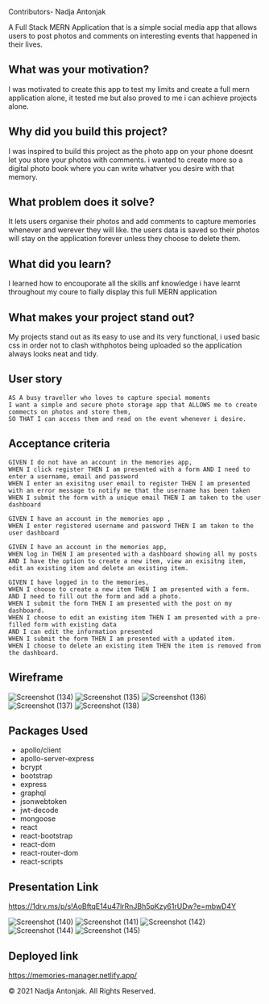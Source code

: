 

Contributors-
Nadja Antonjak

A Full Stack MERN Application that is a simple social media app that allows users to post photos and comments on interesting events that happened in their lives.

## What was your motivation?
I was motivated to create this app to test my limits and create a full mern application alone, it tested me but also proved to me i can achieve projects alone. 

## Why did you build this project?
I was inspired to build this project as the photo app on your phone doesnt let you store your photos with comments. i wanted to create more so a digital photo book where you can write whatver you desire with that memory.

## What problem does it solve?
It lets users organise their photos and add comments to capture memories whenever and werever they will like. the users data is saved so their photos will stay on the application forever unless they choose to delete them.

## What did you learn?
I learned how to encouporate all the skills anf knowledge i have learnt throughout my coure to fially display this full MERN application

## What makes your project stand out?
My projects stand out as its easy to use and its very functional, i used basic css in order not to clash withphotos being uploaded so the application always looks neat and tidy.


## User story
``` 
AS A busy traveller who loves to capture special moments
I want a simple and secure photo storage app that ALLOWS me to create commects on photos and store them,
SO THAT I can access them and read on the event whenever i desire.
``` 

## Acceptance criteria
``` 
GIVEN I do not have an account in the memories app,
WHEN I click register THEN I am presented with a form AND I need to enter a username, email and password
WHEN I enter an exisitng user email to register THEN I am presented with an error message to notify me that the username has been taken
WHEN I submit the form with a unique email THEN I am taken to the user dashboard
 
GIVEN I have an account in the memories app ,
WHEN I enter registered username and password THEN I am taken to the user dashboard

GIVEN I have an account in the memories app,
WHEN log in THEN I am presented with a dashboard showing all my posts
AND I have the option to create a new item, view an exisitng item, edit an existing item and delete an existing item.

GIVEN I have logged in to the memories,
WHEN I choose to create a new item THEN I am presented with a form.
AND I need to fill out the form and add a photo.
WHEN I submit the form THEN I am presented with the post on my dashboard.
WHEN I choose to edit an existing item THEN I am presented with a pre-filled form with existing data
AND I can edit the information presented
WHEN I submit the form THEN I am presented with a updated item.
WHEN I choose to delete an existing item THEN the item is removed from the dashboard.
```
## Wireframe

![Screenshot (134)](https://user-images.githubusercontent.com/79078061/128818348-3c673ce2-33ad-42ff-8243-5023b4fc7e95.png)
![Screenshot (135)](https://user-images.githubusercontent.com/79078061/128818333-872fc092-2695-476d-b5f8-69ed28293fbe.png)
![Screenshot (136)](https://user-images.githubusercontent.com/79078061/128818354-6d9cd5b6-d42c-4aef-83b2-4ee95f96663e.png)
![Screenshot (137)](https://user-images.githubusercontent.com/79078061/128818362-b46cad3f-0aa0-4cd6-a28d-9714a653b907.png)
![Screenshot (138)](https://user-images.githubusercontent.com/79078061/128818370-0684707b-ed0d-427a-a02d-2355d0860509.png)


## Packages Used
 - apollo/client
 - apollo-server-express
 - bcrypt
 - bootstrap
 - express
 - graphql
 - jsonwebtoken
 - jwt-decode
 - mongoose
 - react
 - react-bootstrap
 - react-dom
 - react-router-dom
 - react-scripts

## Presentation Link
https://1drv.ms/p/s!AoBftqE14u47lrRnJBh5pKzy61rUDw?e=mbwD4Y

![Screenshot (140)](https://user-images.githubusercontent.com/79078061/128860756-22205ac9-d671-4030-ba4d-735392522168.png)
![Screenshot (141)](https://user-images.githubusercontent.com/79078061/128860807-d0709b1c-d8ac-4ec9-9be9-18b9870e878f.png)
![Screenshot (142)](https://user-images.githubusercontent.com/79078061/128860796-0ec4ade4-77ba-482f-ab1f-f70566101938.png)
![Screenshot (144)](https://user-images.githubusercontent.com/79078061/128860820-e1381a86-0f56-4df3-ae4f-324358a201e5.png)
![Screenshot (145)](https://user-images.githubusercontent.com/79078061/128860778-3149d894-a5c4-484c-9cef-b68d6af587ef.png)

## Deployed link
https://memories-manager.netlify.app/


© 2021 Nadja Antonjak. All Rights Reserved.
